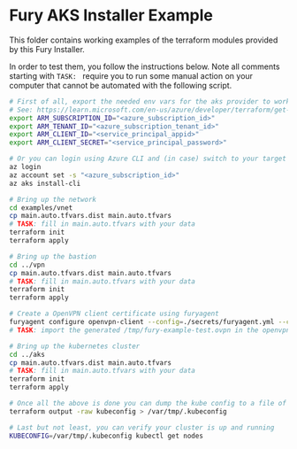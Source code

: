 # Fury AKS Installer Example

This folder contains working examples of the terraform modules provided by this Fury Installer.

In order to test them, you follow the instructions below.
Note all comments starting with `TASK: ` require you to run some manual action on your computer
that cannot be automated with the following script.

```bash
# First of all, export the needed env vars for the aks provider to work
# See: https://learn.microsoft.com/en-us/azure/developer/terraform/get-started-cloud-shell-bash?tabs=bash
export ARM_SUBSCRIPTION_ID="<azure_subscription_id>"
export ARM_TENANT_ID="<azure_subscription_tenant_id>"
export ARM_CLIENT_ID="<service_principal_appid>"
export ARM_CLIENT_SECRET="<service_principal_password>"

# Or you can login using Azure CLI and (in case) switch to your target subscription
az login
az account set -s "<azure_subscription_id>"
az aks install-cli

# Bring up the network
cd examples/vnet
cp main.auto.tfvars.dist main.auto.tfvars
# TASK: fill in main.auto.tfvars with your data
terraform init
terraform apply

# Bring up the bastion
cd ../vpn
cp main.auto.tfvars.dist main.auto.tfvars
# TASK: fill in main.auto.tfvars with your data
terraform init
terraform apply

# Create a OpenVPN client certificate using furyagent
furyagent configure openvpn-client --config=./secrets/furyagent.yml --client-name test > /tmp/fury-example-test.ovpn
# TASK: import the generated /tmp/fury-example-test.ovpn in the openvpn client of your choice and turn it on.

# Bring up the kubernetes cluster
cd ../aks
cp main.auto.tfvars.dist main.auto.tfvars
# TASK: fill in main.auto.tfvars with your data
terraform init
terraform apply

# Once all the above is done you can dump the kube config to a file of your choice
terraform output -raw kubeconfig > /var/tmp/.kubeconfig

# Last but not least, you can verify your cluster is up and running
KUBECONFIG=/var/tmp/.kubeconfig kubectl get nodes
```
